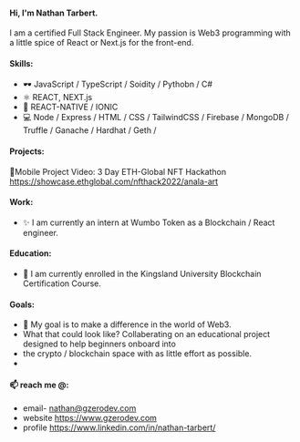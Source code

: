 
#### Hi, I'm Nathan Tarbert. 
I am a certified Full Stack Engineer. My passion is Web3 programming with a little spice of React or Next.js for the front-end.

#### Skills:
* 🕶️ JavaScript / TypeScript / Soidity / Pythobn / C#
* ⚛  REACT, NEXT.js
* 📱  REACT-NATIVE / IONIC
* 💻 Node / Express / HTML / CSS / TailwindCSS / Firebase / MongoDB / Truffle / Ganache / Hardhat / Geth /

#### Projects:
   📱Mobile Project Video: 3 Day ETH-Global NFT Hackathon https://showcase.ethglobal.com/nfthack2022/anala-art

#### Work:
- ✨ I am currently an intern at Wumbo Token as a Blockchain / React engineer. 

#### Education:
- 🔭 I am currently enrolled in the Kingsland University Blockchain Certification Course. 

#### Goals:
- 👯 My goal is to make a difference in the world of Web3. 
- What that could look like? Collaberating on an educational project designed to help beginners onboard into
- the crypto / blockchain space with as little effort as possible. 
- 
#### 📫 reach me @:
- email- nathan@gzerodev.com 
- website https://www.gzerodev.com 
- profile https://www.linkedin.com/in/nathan-tarbert/








